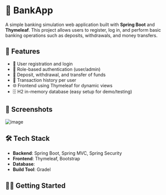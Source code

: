 # 🏦 BankApp

A simple banking simulation web application built with **Spring Boot** and **Thymeleaf**. This project allows users to register, log in, and perform basic banking operations such as deposits, withdrawals, and money transfers.

## 🚀 Features

- 🔐 User registration and login
- 🧾 Role-based authentication (user/admin)
- 💸 Deposit, withdrawal, and transfer of funds
- 📄 Transaction history per user
- 🌐 Frontend using Thymeleaf for dynamic views
- 🗄️ H2 in-memory database (easy setup for demo/testing)

## 📸 Screenshots

![image](https://github.com/user-attachments/assets/75a18240-9263-4a28-9e8f-d0f51dec4481)


## 🛠️ Tech Stack

- **Backend**: Spring Boot, Spring MVC, Spring Security
- **Frontend**: Thymeleaf, Bootstrap
- **Database**: 
- **Build Tool**: Gradel

## 🧑‍💻 Getting Started


